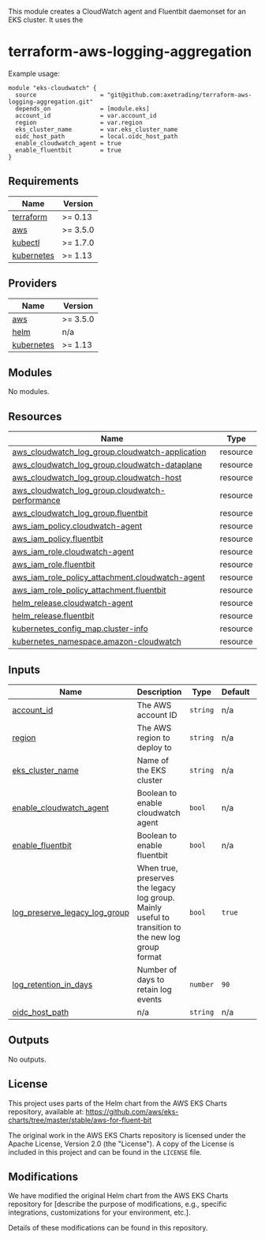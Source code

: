 This module creates a CloudWatch agent and Fluentbit daemonset for an EKS cluster.
It uses the 
# terraform-aws-logging-aggregation

Example usage:

```hcl-terraform
module "eks-cloudwatch" {
  source                  = "git@github.com:axetrading/terraform-aws-logging-aggregation.git"
  depends_on              = [module.eks]
  account_id              = var.account_id
  region                  = var.region
  eks_cluster_name        = var.eks_cluster_name
  oidc_host_path          = local.oidc_host_path
  enable_cloudwatch_agent = true
  enable_fluentbit        = true
}
```
<!-- BEGIN_TF_DOCS -->
## Requirements

| Name | Version |
|------|---------|
| <a name="requirement_terraform"></a> [terraform](#requirement\_terraform) | >= 0.13 |
| <a name="requirement_aws"></a> [aws](#requirement\_aws) | >= 3.5.0 |
| <a name="requirement_kubectl"></a> [kubectl](#requirement\_kubectl) | >= 1.7.0 |
| <a name="requirement_kubernetes"></a> [kubernetes](#requirement\_kubernetes) | >= 1.13 |

## Providers

| Name | Version |
|------|---------|
| <a name="provider_aws"></a> [aws](#provider\_aws) | >= 3.5.0 |
| <a name="provider_helm"></a> [helm](#provider\_helm) | n/a |
| <a name="provider_kubernetes"></a> [kubernetes](#provider\_kubernetes) | >= 1.13 |

## Modules

No modules.

## Resources

| Name | Type |
|------|------|
| [aws_cloudwatch_log_group.cloudwatch-application](https://registry.terraform.io/providers/hashicorp/aws/latest/docs/resources/cloudwatch_log_group) | resource |
| [aws_cloudwatch_log_group.cloudwatch-dataplane](https://registry.terraform.io/providers/hashicorp/aws/latest/docs/resources/cloudwatch_log_group) | resource |
| [aws_cloudwatch_log_group.cloudwatch-host](https://registry.terraform.io/providers/hashicorp/aws/latest/docs/resources/cloudwatch_log_group) | resource |
| [aws_cloudwatch_log_group.cloudwatch-performance](https://registry.terraform.io/providers/hashicorp/aws/latest/docs/resources/cloudwatch_log_group) | resource |
| [aws_cloudwatch_log_group.fluentbit](https://registry.terraform.io/providers/hashicorp/aws/latest/docs/resources/cloudwatch_log_group) | resource |
| [aws_iam_policy.cloudwatch-agent](https://registry.terraform.io/providers/hashicorp/aws/latest/docs/resources/iam_policy) | resource |
| [aws_iam_policy.fluentbit](https://registry.terraform.io/providers/hashicorp/aws/latest/docs/resources/iam_policy) | resource |
| [aws_iam_role.cloudwatch-agent](https://registry.terraform.io/providers/hashicorp/aws/latest/docs/resources/iam_role) | resource |
| [aws_iam_role.fluentbit](https://registry.terraform.io/providers/hashicorp/aws/latest/docs/resources/iam_role) | resource |
| [aws_iam_role_policy_attachment.cloudwatch-agent](https://registry.terraform.io/providers/hashicorp/aws/latest/docs/resources/iam_role_policy_attachment) | resource |
| [aws_iam_role_policy_attachment.fluentbit](https://registry.terraform.io/providers/hashicorp/aws/latest/docs/resources/iam_role_policy_attachment) | resource |
| [helm_release.cloudwatch-agent](https://registry.terraform.io/providers/hashicorp/helm/latest/docs/resources/release) | resource |
| [helm_release.fluentbit](https://registry.terraform.io/providers/hashicorp/helm/latest/docs/resources/release) | resource |
| [kubernetes_config_map.cluster-info](https://registry.terraform.io/providers/hashicorp/kubernetes/latest/docs/resources/config_map) | resource |
| [kubernetes_namespace.amazon-cloudwatch](https://registry.terraform.io/providers/hashicorp/kubernetes/latest/docs/resources/namespace) | resource |

## Inputs

| Name | Description | Type | Default | Required |
|------|-------------|------|---------|:--------:|
| <a name="input_account_id"></a> [account\_id](#input\_account\_id) | The AWS account ID | `string` | n/a | yes |
| <a name="input_region"></a> [region](#input\_region) | The AWS region to deploy to | `string` | n/a | yes |
| <a name="input_eks_cluster_name"></a> [eks\_cluster\_name](#input\_eks\_cluster\_name) | Name of the EKS cluster | `string` | n/a | yes |
| <a name="input_enable_cloudwatch_agent"></a> [enable\_cloudwatch\_agent](#input\_enable\_cloudwatch\_agent) | Boolean to enable cloudwatch agent | `bool` | n/a | yes |
| <a name="input_enable_fluentbit"></a> [enable\_fluentbit](#input\_enable\_fluentbit) | Boolean to enable fluentbit | `bool` | n/a | yes |
| <a name="input_log_preserve_legacy_log_group"></a> [log\_preserve\_legacy\_log\_group](#input\_log\_preserve\_legacy\_log\_group) | When true, preserves the legacy log group. Mainly useful to transition to the new log group format | `bool` | `true` | no |
| <a name="input_log_retention_in_days"></a> [log\_retention\_in\_days](#input\_log\_retention\_in\_days) | Number of days to retain log events | `number` | `90` | no |
| <a name="input_oidc_host_path"></a> [oidc\_host\_path](#input\_oidc\_host\_path) | n/a | `string` | n/a | yes |

## Outputs

No outputs.
<!-- END_TF_DOCS -->

## License

This project uses parts of the Helm chart from the AWS EKS Charts repository, available at:
https://github.com/aws/eks-charts/tree/master/stable/aws-for-fluent-bit

The original work in the AWS EKS Charts repository is licensed under the Apache License, Version 2.0 (the "License"). A copy of the License is included in this project and can be found in the `LICENSE` file.

## Modifications

We have modified the original Helm chart from the AWS EKS Charts repository for [describe the purpose of modifications, e.g., specific integrations, customizations for your environment, etc.].

Details of these modifications can be found in this repository.
